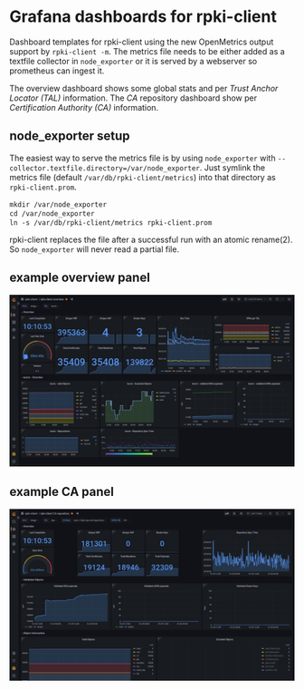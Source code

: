 # Grafana dashboards for rpki-client

Dashboard templates for rpki-client using the new OpenMetrics output support by `rpki-client -m`.
The metrics file needs to be either added as a textfile collector in `node_exporter` or it is
served by a webserver so prometheus can ingest it.

The overview dashboard shows some global stats and per _Trust Anchor Locator (TAL)_ information.
The _CA_ repository dashboard show per _Certification Authority (CA)_ information.

## node_exporter setup

The easiest way to serve the metrics file is by using `node_exporter` with `--collector.textfile.directory=/var/node_exporter`.
Just symlink the metrics file (default `/var/db/rpki-client/metrics`) into that directory as `rpki-client.prom`.

```
mkdir /var/node_exporter
cd /var/node_exporter
ln -s /var/db/rpki-client/metrics rpki-client.prom
```

rpki-client replaces the file after a successful run with an atomic rename(2). So `node_exporter` will never read a partial file.

## example overview panel

![example overview panel](/assets/rpki_overview.png)

## example CA panel

![example CA panel](/assets/rpki_ca_view.png)


